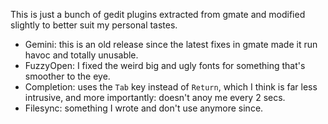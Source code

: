 This is just a bunch of gedit plugins extracted from gmate and
modified slightly to better suit my personal tastes.

  * Gemini: this is an old release since the latest fixes in
    gmate made it run havoc and totally unusable.
  * FuzzyOpen: I fixed the weird big and ugly fonts for something
    that's smoother to the eye.
  * Completion: uses the `Tab` key instead of `Return`, which I
    think is far less intrusive, and more importantly: doesn't
    anoy me every 2 secs.
  * Filesync: something I wrote and don't use anymore since.

